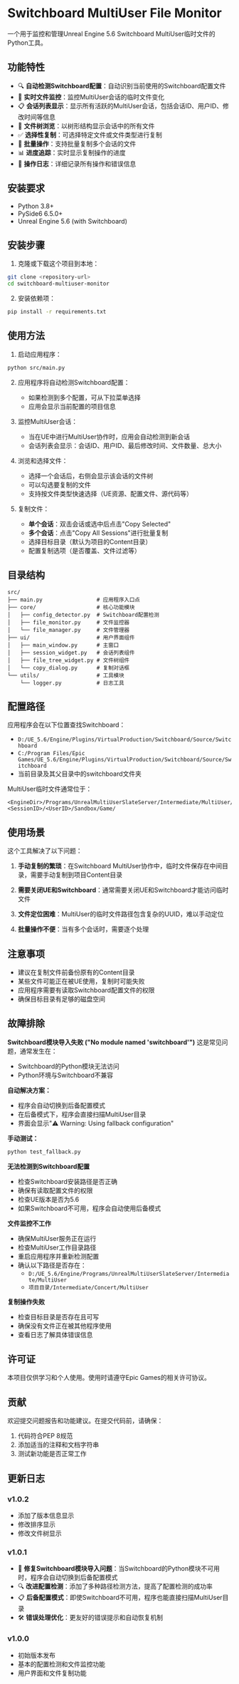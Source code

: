 # Switchboard MultiUser File Monitor

一个用于监控和管理Unreal Engine 5.6 Switchboard MultiUser临时文件的Python工具。

## 功能特性

- 🔍 **自动检测Switchboard配置**：自动识别当前使用的Switchboard配置文件
- 📁 **实时文件监控**：监控MultiUser会话的临时文件变化
- 📋 **会话列表显示**：显示所有活跃的MultiUser会话，包括会话ID、用户ID、修改时间等信息
- 🌳 **文件树浏览**：以树形结构显示会话中的所有文件
- ✅ **选择性复制**：可选择特定文件或文件类型进行复制
- 🚀 **批量操作**：支持批量复制多个会话的文件
- 📊 **进度追踪**：实时显示复制操作的进度
- 📝 **操作日志**：详细记录所有操作和错误信息

## 安装要求

- Python 3.8+
- PySide6 6.5.0+
- Unreal Engine 5.6 (with Switchboard)

## 安装步骤

1. 克隆或下载这个项目到本地：
```bash
git clone <repository-url>
cd switchboard-multiuser-monitor
```

2. 安装依赖项：
```bash
pip install -r requirements.txt
```

## 使用方法

1. 启动应用程序：
```bash
python src/main.py
```

2. 应用程序将自动检测Switchboard配置：
   - 如果检测到多个配置，可从下拉菜单选择
   - 应用会显示当前配置的项目信息

3. 监控MultiUser会话：
   - 当在UE中进行MultiUser协作时，应用会自动检测到新会话
   - 会话列表会显示：会话ID、用户ID、最后修改时间、文件数量、总大小

4. 浏览和选择文件：
   - 选择一个会话后，右侧会显示该会话的文件树
   - 可以勾选要复制的文件
   - 支持按文件类型快速选择（UE资源、配置文件、源代码等）

5. 复制文件：
   - **单个会话**：双击会话或选中后点击"Copy Selected"
   - **多个会话**：点击"Copy All Sessions"进行批量复制
   - 选择目标目录（默认为项目的Content目录）
   - 配置复制选项（是否覆盖、文件过滤等）

## 目录结构

```
src/
├── main.py                 # 应用程序入口点
├── core/                   # 核心功能模块
│   ├── config_detector.py  # Switchboard配置检测
│   ├── file_monitor.py     # 文件监控器
│   └── file_manager.py     # 文件管理器
├── ui/                     # 用户界面组件
│   ├── main_window.py      # 主窗口
│   ├── session_widget.py   # 会话列表组件
│   ├── file_tree_widget.py # 文件树组件
│   └── copy_dialog.py      # 复制对话框
└── utils/                  # 工具模块
    └── logger.py           # 日志工具
```

## 配置路径

应用程序会在以下位置查找Switchboard：

- `D:/UE_5.6/Engine/Plugins/VirtualProduction/Switchboard/Source/Switchboard`
- `C:/Program Files/Epic Games/UE_5.6/Engine/Plugins/VirtualProduction/Switchboard/Source/Switchboard`
- 当前目录及其父目录中的switchboard文件夹

MultiUser临时文件通常位于：
```
<EngineDir>/Programs/UnrealMultiUserSlateServer/Intermediate/MultiUser/
<SessionID>/<UserID>/Sandbox/Game/
```

## 使用场景

这个工具解决了以下问题：

1. **手动复制的繁琐**：在Switchboard MultiUser协作中，临时文件保存在中间目录，需要手动复制到项目Content目录

2. **需要关闭UE和Switchboard**：通常需要关闭UE和Switchboard才能访问临时文件

3. **文件定位困难**：MultiUser的临时文件路径包含复杂的UUID，难以手动定位

4. **批量操作不便**：当有多个会话时，需要逐个处理

## 注意事项

- 建议在复制文件前备份原有的Content目录
- 某些文件可能正在被UE使用，复制时可能失败
- 应用程序需要有读取Switchboard配置文件的权限
- 确保目标目录有足够的磁盘空间

## 故障排除

**Switchboard模块导入失败 ("No module named 'switchboard'")**
这是常见问题，通常发生在：
- Switchboard的Python模块无法访问
- Python环境与Switchboard不兼容

**自动解决方案：**
- 程序会自动切换到后备配置模式
- 在后备模式下，程序会直接扫描MultiUser目录
- 界面会显示"⚠️ Warning: Using fallback configuration"

**手动测试：**
```bash
python test_fallback.py
```

**无法检测到Switchboard配置**
- 检查Switchboard安装路径是否正确
- 确保有读取配置文件的权限
- 检查UE版本是否为5.6
- 如果Switchboard不可用，程序会自动使用后备模式

**文件监控不工作**
- 确保MultiUser服务正在运行
- 检查MultiUser工作目录路径
- 重启应用程序并重新检测配置
- 确认以下路径是否存在：
  - `D:/UE_5.6/Engine/Programs/UnrealMultiUserSlateServer/Intermediate/MultiUser`
  - `项目目录/Intermediate/Concert/MultiUser`

**复制操作失败**
- 检查目标目录是否存在且可写
- 确保没有文件正在被其他程序使用
- 查看日志了解具体错误信息

## 许可证

本项目仅供学习和个人使用。使用时请遵守Epic Games的相关许可协议。

## 贡献

欢迎提交问题报告和功能建议。在提交代码前，请确保：

1. 代码符合PEP 8规范
2. 添加适当的注释和文档字符串
3. 测试新功能是否正常工作

## 更新日志

### v1.0.2
- 添加了版本信息显示
- 修改排序显示
- 修改文件树显示

### v1.0.1
- 🔧 **修复Switchboard模块导入问题**：当Switchboard的Python模块不可用时，程序会自动切换到后备配置模式
- 🔍 **改进配置检测**：添加了多种路径检测方法，提高了配置检测的成功率
- 📋 **后备配置模式**：即使Switchboard不可用，程序也能直接扫描MultiUser目录
- 🛠️ **错误处理优化**：更友好的错误提示和自动恢复机制

### v1.0.0
- 初始版本发布
- 基本的配置检测和文件监控功能
- 用户界面和文件复制功能 
